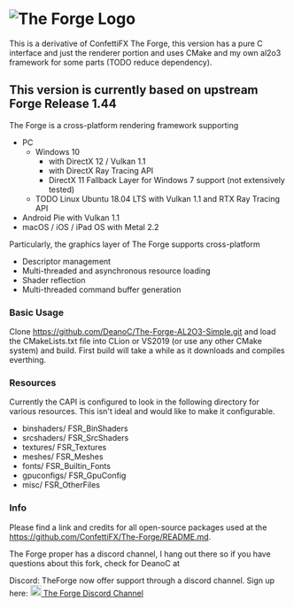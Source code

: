 # ![The Forge Logo](Screenshots/TheForge-on-white.jpg)

This is a derivative of ConfettiFX The Forge, this version has a pure C interface and just the renderer portion and uses CMake and my own al2o3 framework for some parts (TODO reduce dependency).

## This version is currently based on upstream Forge Release 1.44

The Forge is a cross-platform rendering framework supporting
- PC 
  * Windows 10 
     * with DirectX 12 / Vulkan 1.1
     * with DirectX Ray Tracing API
     * DirectX 11 Fallback Layer for Windows 7 support (not extensively tested)
  * TODO Linux Ubuntu 18.04 LTS with Vulkan 1.1 and RTX Ray Tracing API
- Android Pie with Vulkan 1.1
- macOS / iOS / iPad OS with Metal 2.2

Particularly, the graphics layer of The Forge supports cross-platform
- Descriptor management
- Multi-threaded and asynchronous resource loading
- Shader reflection
- Multi-threaded command buffer generation

### Basic Usage
Clone https://github.com/DeanoC/The-Forge-AL2O3-Simple.git and load the CMakeLists.txt file into CLion or VS2019 (or use any other CMake system) and build. First build will take a while as it downloads and compiles everthing.

### Resources
Currently the CAPI is configured to look in the following directory for various resources. This isn't ideal and would like to make it configurable.
* binshaders/                                FSR_BinShaders
* srcshaders/                                FSR_SrcShaders
* textures/                                  FSR_Textures
* meshes/                                    FSR_Meshes
* fonts/                                     FSR_Builtin_Fonts
* gpuconfigs/                                FSR_GpuConfig
* misc/                                      FSR_OtherFiles

### Info

Please find a link and credits for all open-source packages used at the https://github.com/ConfettiFX/The-Forge/README.md.

The Forge proper has a discord channel, I hang out there so if you have questions about this fork, check for DeanoC at

Discord: TheForge now offer support through a discord channel. Sign up here: 
<a href="https://discord.gg/hJS54bz" target="_blank"><img src="Screenshots/Discord.png" 
 width="20" height="20" border="0" /> The Forge Discord Channel

